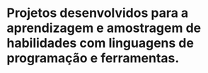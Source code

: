 # Projetos desenvolvidos para a aprendizagem e amostragem de habilidades com linguagens de programação e ferramentas.
